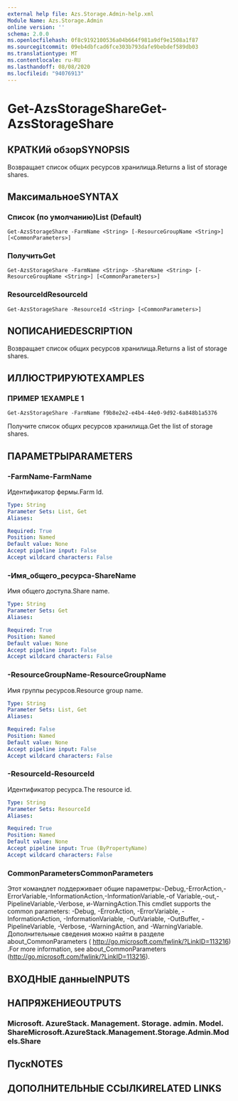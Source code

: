 ```yaml
---
external help file: Azs.Storage.Admin-help.xml
Module Name: Azs.Storage.Admin
online version: ''
schema: 2.0.0
ms.openlocfilehash: 0f8c9192100536a04b664f981a9df9e1508a1f87
ms.sourcegitcommit: 09eb4dbfcad6fce303b793dafe9bebdef589db03
ms.translationtype: MT
ms.contentlocale: ru-RU
ms.lasthandoff: 08/08/2020
ms.locfileid: "94076913"
---
```

# <span data-ttu-id="9a8a6-101">Get-AzsStorageShare</span><span class="sxs-lookup"><span data-stu-id="9a8a6-101">Get-AzsStorageShare</span></span>

## <span data-ttu-id="9a8a6-102">КРАТКИй обзор</span><span class="sxs-lookup"><span data-stu-id="9a8a6-102">SYNOPSIS</span></span>
<span data-ttu-id="9a8a6-103">Возвращает список общих ресурсов хранилища.</span><span class="sxs-lookup"><span data-stu-id="9a8a6-103">Returns a list of storage shares.</span></span>

## <span data-ttu-id="9a8a6-104">Максимальное</span><span class="sxs-lookup"><span data-stu-id="9a8a6-104">SYNTAX</span></span>

### <span data-ttu-id="9a8a6-105">Список (по умолчанию)</span><span class="sxs-lookup"><span data-stu-id="9a8a6-105">List (Default)</span></span>
```
Get-AzsStorageShare -FarmName <String> [-ResourceGroupName <String>] [<CommonParameters>]
```

### <span data-ttu-id="9a8a6-106">Получить</span><span class="sxs-lookup"><span data-stu-id="9a8a6-106">Get</span></span>
```
Get-AzsStorageShare -FarmName <String> -ShareName <String> [-ResourceGroupName <String>] [<CommonParameters>]
```

### <span data-ttu-id="9a8a6-107">ResourceId</span><span class="sxs-lookup"><span data-stu-id="9a8a6-107">ResourceId</span></span>
```
Get-AzsStorageShare -ResourceId <String> [<CommonParameters>]
```

## <span data-ttu-id="9a8a6-108">NОПИСАНИЕ</span><span class="sxs-lookup"><span data-stu-id="9a8a6-108">DESCRIPTION</span></span>
<span data-ttu-id="9a8a6-109">Возвращает список общих ресурсов хранилища.</span><span class="sxs-lookup"><span data-stu-id="9a8a6-109">Returns a list of storage shares.</span></span>

## <span data-ttu-id="9a8a6-110">ИЛЛЮСТРИРУЮТ</span><span class="sxs-lookup"><span data-stu-id="9a8a6-110">EXAMPLES</span></span>

### <span data-ttu-id="9a8a6-111">ПРИМЕР 1</span><span class="sxs-lookup"><span data-stu-id="9a8a6-111">EXAMPLE 1</span></span>
```
Get-AzsStorageShare -FarmName f9b8e2e2-e4b4-44e0-9d92-6a848b1a5376
```

<span data-ttu-id="9a8a6-112">Получите список общих ресурсов хранилища.</span><span class="sxs-lookup"><span data-stu-id="9a8a6-112">Get the list of storage shares.</span></span>

## <span data-ttu-id="9a8a6-113">ПАРАМЕТРЫ</span><span class="sxs-lookup"><span data-stu-id="9a8a6-113">PARAMETERS</span></span>

### <span data-ttu-id="9a8a6-114">-FarmName</span><span class="sxs-lookup"><span data-stu-id="9a8a6-114">-FarmName</span></span>
<span data-ttu-id="9a8a6-115">Идентификатор фермы.</span><span class="sxs-lookup"><span data-stu-id="9a8a6-115">Farm Id.</span></span>

```yaml
Type: String
Parameter Sets: List, Get
Aliases:

Required: True
Position: Named
Default value: None
Accept pipeline input: False
Accept wildcard characters: False
```

### <span data-ttu-id="9a8a6-116">-Имя_общего_ресурса</span><span class="sxs-lookup"><span data-stu-id="9a8a6-116">-ShareName</span></span>
<span data-ttu-id="9a8a6-117">Имя общего доступа.</span><span class="sxs-lookup"><span data-stu-id="9a8a6-117">Share name.</span></span>

```yaml
Type: String
Parameter Sets: Get
Aliases:

Required: True
Position: Named
Default value: None
Accept pipeline input: False
Accept wildcard characters: False
```

### <span data-ttu-id="9a8a6-118">-ResourceGroupName</span><span class="sxs-lookup"><span data-stu-id="9a8a6-118">-ResourceGroupName</span></span>
<span data-ttu-id="9a8a6-119">Имя группы ресурсов.</span><span class="sxs-lookup"><span data-stu-id="9a8a6-119">Resource group name.</span></span>

```yaml
Type: String
Parameter Sets: List, Get
Aliases:

Required: False
Position: Named
Default value: None
Accept pipeline input: False
Accept wildcard characters: False
```

### <span data-ttu-id="9a8a6-120">-ResourceId</span><span class="sxs-lookup"><span data-stu-id="9a8a6-120">-ResourceId</span></span>
<span data-ttu-id="9a8a6-121">Идентификатор ресурса.</span><span class="sxs-lookup"><span data-stu-id="9a8a6-121">The resource id.</span></span>

```yaml
Type: String
Parameter Sets: ResourceId
Aliases:

Required: True
Position: Named
Default value: None
Accept pipeline input: True (ByPropertyName)
Accept wildcard characters: False
```

### <span data-ttu-id="9a8a6-122">CommonParameters</span><span class="sxs-lookup"><span data-stu-id="9a8a6-122">CommonParameters</span></span>
<span data-ttu-id="9a8a6-123">Этот командлет поддерживает общие параметры:-Debug,-ErrorAction,-ErrorVariable,-InformationAction,-InformationVariable,-of Variable,-out,-PipelineVariable,-Verbose, и-WarningAction.</span><span class="sxs-lookup"><span data-stu-id="9a8a6-123">This cmdlet supports the common parameters: -Debug, -ErrorAction, -ErrorVariable, -InformationAction, -InformationVariable, -OutVariable, -OutBuffer, -PipelineVariable, -Verbose, -WarningAction, and -WarningVariable.</span></span> <span data-ttu-id="9a8a6-124">Дополнительные сведения можно найти в разделе about_CommonParameters ( http://go.microsoft.com/fwlink/?LinkID=113216) .</span><span class="sxs-lookup"><span data-stu-id="9a8a6-124">For more information, see about_CommonParameters (http://go.microsoft.com/fwlink/?LinkID=113216).</span></span>

## <span data-ttu-id="9a8a6-125">ВХОДНЫЕ данные</span><span class="sxs-lookup"><span data-stu-id="9a8a6-125">INPUTS</span></span>

## <span data-ttu-id="9a8a6-126">НАПРЯЖЕНИЕ</span><span class="sxs-lookup"><span data-stu-id="9a8a6-126">OUTPUTS</span></span>

### <span data-ttu-id="9a8a6-127">Microsoft. AzureStack. Management. Storage. admin. Model. Share</span><span class="sxs-lookup"><span data-stu-id="9a8a6-127">Microsoft.AzureStack.Management.Storage.Admin.Models.Share</span></span>

## <span data-ttu-id="9a8a6-128">Пуск</span><span class="sxs-lookup"><span data-stu-id="9a8a6-128">NOTES</span></span>

## <span data-ttu-id="9a8a6-129">ДОПОЛНИТЕЛЬНЫЕ ССЫЛКИ</span><span class="sxs-lookup"><span data-stu-id="9a8a6-129">RELATED LINKS</span></span>
